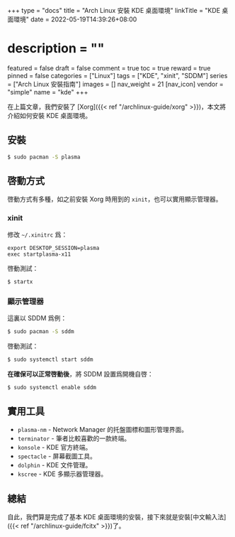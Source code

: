 +++
type = "docs"
title = "Arch Linux 安裝 KDE 桌面環境"
linkTitle = "KDE 桌面環境"
date = 2022-05-19T14:39:26+08:00
# description = ""
featured = false
draft = false
comment = true
toc = true
reward = true
pinned = false
categories = ["Linux"]
tags = ["KDE", "xinit", "SDDM"]
series = ["Arch Linux 安裝指南"]
images = []
nav_weight = 21
[nav_icon]
vendor = "simple"
name = "kde"
+++

在上篇文章，我們安裝了 [Xorg]({{< ref "/archlinux-guide/xorg" >}})，本文將介紹如何安裝 KDE 桌面環境。

<!--more-->

## 安裝

```bash
$ sudo pacman -S plasma
```

## 啓動方式

啓動方式有多種，如之前安裝 Xorg 時用到的 `xinit`，也可以實用顯示管理器。

### xinit

修改 `~/.xinitrc` 爲：

```text
export DESKTOP_SESSION=plasma
exec startplasma-x11
```

啓動測試：

```bash
$ startx
```

### 顯示管理器

這裏以 SDDM 爲例：

```bash
$ sudo pacman -S sddm
```

啓動測試：

```bash
$ sudo systemctl start sddm
```

**在確保可以正常啓動後**，將 SDDM 設置爲開機自啓：

```bash
$ sudo systemctl enable sddm
```

## 實用工具

- `plasma-nm` - Network Manager 的托盤圖標和圖形管理界面。
- `terminator` - 筆者比較喜歡的一款終端。
- `konsole` - KDE 官方終端。
- `spectacle` - 屏幕截圖工具。
- `dolphin` - KDE 文件管理。
- `kscree` - KDE 多顯示器管理器。

## 總結

自此，我們算是完成了基本 KDE 桌面環境的安裝，接下來就是安裝[中文輸入法]({{< ref "/archlinux-guide/fcitx" >}})了。
